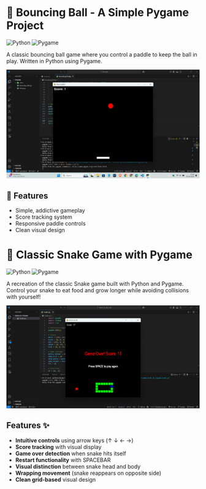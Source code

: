 # 🏀 Bouncing Ball - A Simple Pygame Project

![Python](https://img.shields.io/badge/python-3.x-blue)
![Pygame](https://img.shields.io/badge/pygame-2.x-green)

A classic bouncing ball game where you control a paddle to keep the ball in play. Written in Python using Pygame.

![Game Screenshot](./Bouncing_Ball/assets/Screenshot%202025-05-05%20174355.png)

## 🚀 Features
- Simple, addictive gameplay
- Score tracking system
- Responsive paddle controls
- Clean visual design


# 🐍 Classic Snake Game with Pygame

![Python](https://img.shields.io/badge/python-3.8+-blue?logo=python)
![Pygame](https://img.shields.io/badge/pygame-2.0+-green?logo=pygame)

A recreation of the classic Snake game built with Python and Pygame. Control your snake to eat food and grow longer while avoiding collisions with yourself!

![Game Screenshot](./Snake_By_Pygame/assets/Screenshot%202025-05-06%20191853.png)

## Features ✨

- **Intuitive controls** using arrow keys (↑ ↓ ← →)
- **Score tracking** with visual display
- **Game over detection** when snake hits itself
- **Restart functionality** with SPACEBAR
- **Visual distinction** between snake head and body
- **Wrapping movement** (snake reappears on opposite side)
- **Clean grid-based** visual design
